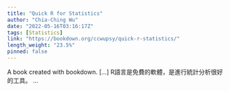 ```yaml
---
title: "Quick R for Statistics"
author: "Chia-Ching Wu"
date: "2022-05-16T03:16:17Z"
tags: [Statistics]
link: "https://bookdown.org/ccwupsy/quick-r-statistics/"
length_weight: "23.5%"
pinned: false
---
```


A book created with bookdown. [...] R語言是免費的軟體，是進行統計分析很好的工具。 ...
